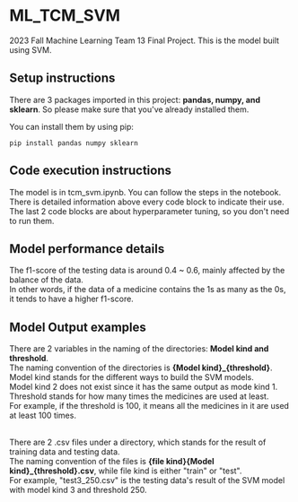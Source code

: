 # ML_TCM_SVM
2023 Fall Machine Learning Team 13 Final Project.
This is the model built using SVM.

## Setup instructions
There are 3 packages imported in this project: **pandas, numpy, and sklearn**.
So please make sure that you've already installed them.

You can install them by using pip:
```
pip install pandas numpy sklearn
```

## Code execution instructions
The model is in tcm_svm.ipynb. You can follow the steps in the notebook.<br>
There is detailed information above every code block to indicate their use.<br>
The last 2 code blocks are about hyperparameter tuning, so you don't need to run them.

## Model performance details
The f1-score of the testing data is around 0.4 ~ 0.6, mainly affected by the balance of the data.<br>
In other words, if the data of a medicine contains the 1s as many as the 0s, it tends to have a higher f1-score.

## Model Output examples
There are 2 variables in the naming of the directories: **Model kind and threshold**.<br>
The naming convention of the directories is **{Model kind}_{threshold}**.<br>
Model kind stands for the different ways to build the SVM models.<br>
Model kind 2 does not exist since it has the same output as mode kind 1.<br>
Threshold stands for how many times the medicines are used at least.<br>
For example, if the threshold is 100, it means all the medicines in it are used at least 100 times.<br><br>

There are 2 .csv files under a directory, which stands for the result of training data and testing data.<br>
The naming convention of the files is **{file kind}{Model kind}_{threshold}.csv**, while file kind is either "train" or "test".<br>
For example, "test3_250.csv" is the testing data's result of the SVM model with model kind 3 and threshold 250.<br>
